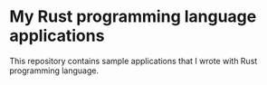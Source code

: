 # My Rust programming language applications
This repository contains sample applications that I wrote with Rust programming language.
